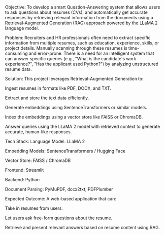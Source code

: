 Objective:
To develop a smart Question-Answering system that allows users to ask questions about resumes (CVs), and automatically get accurate responses by retrieving relevant information from the documents using a Retrieval-Augmented Generation (RAG) approach powered by the LLaMA 2 language model.

Problem:
Recruiters and HR professionals often need to extract specific information from multiple resumes, such as education, experience, skills, or project details. Manually scanning through these resumes is time-consuming and error-prone. There is a need for an intelligent system that can answer specific queries (e.g., "What is the candidate's work experience?", "Has the applicant used Python?") by analyzing unstructured resume data.

Solution:
This project leverages Retrieval-Augmented Generation to:

Ingest resumes in formats like PDF, DOCX, and TXT.

Extract and store the text data efficiently.

Generate embeddings using SentenceTransformers or similar models.

Index the embeddings using a vector store like FAISS or ChromaDB.

Answer queries using the LLaMA 2 model with retrieved context to generate accurate, human-like responses.

Tech Stack:
Language Model: LLaMA 2

Embedding Models: SentenceTransformers / Hugging Face

Vector Store: FAISS / ChromaDB

Frontend: Streamlit

Backend: Python

Document Parsing: PyMuPDF, docx2txt, PDFPlumber

Expected Outcome:
A web-based application that can:

Take in resumes from users.

Let users ask free-form questions about the resume.

Retrieve and present relevant answers based on resume content using RAG.

